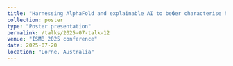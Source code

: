 ```yaml
---
title: "Harnessing AlphaFold and explainable AI to be�er characterise human missense variants and diseases"
collection: poster
type: "Poster presentation"
permalink: /talks/2025-07-talk-12
venue: "ISMB 2025 conference"
date: 2025-07-20
location: "Lorne, Australia"
---
```


<p></p>

<object data="/files/lorne2025_mutation_qishengpan_poster.pdf" type="application/pdf" width="841px" height="1250px"></object>


